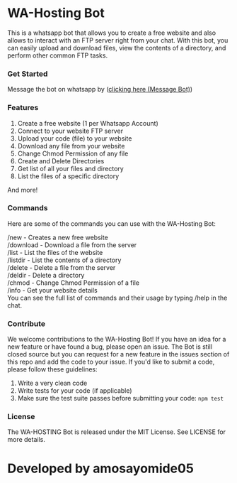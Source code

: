 # WA-Hosting Bot
This is a whatsapp bot that allows you to create a free website and also allows to interact with an FTP server right from your chat. With this bot, you can easily upload and download files, view the contents of a directory, and perform other common FTP tasks.

### Get Started
Message the bot on whatsapp by ([clicking here (Message Bot)](https://wa.me/2348149076618))

### Features
1. Create a free website (1 per Whatsapp Account)<br>
2. Connect to your website FTP server <br>
3. Upload your code (file) to your website <br>
4. Download any file from your website <br>
5. Change Chmod Permission of any file <br>
6. Create and Delete Directories <br>
7. Get list of all your files and directory <br>
8. List the files of a specific directory<br>

And more!

### Commands
Here are some of the commands you can use with the WA-Hosting Bot:

/new - Creates a new free website <br>
/download - Download a file from the server<br>
/list - List the files of the website <br>
/listdir - List the contents of a directory<br>
/delete - Delete a file from the server<br>
/deldir - Delete a directory<br>
/chmod - Change Chmod Permission of a file<br>
/info - Get your website details<br>
You can see the full list of commands and their usage by typing /help in the chat.

### Contribute
We welcome contributions to the WA-Hosting Bot! If you have an idea for a new feature or have found a bug, please open an issue. The Bot is still closed source but you can request for a new feature in the issues section of this repo and add the code to your issue. If you'd like to submit a code, please follow these guidelines:

1. Write a very clean code<br>
2. Write tests for your code (if applicable)<br>
3. Make sure the test suite passes before submitting your code: `npm test`

### License
The WA-HOSTING Bot is released under the MIT License. See LICENSE for more details.


# Developed by amosayomide05
